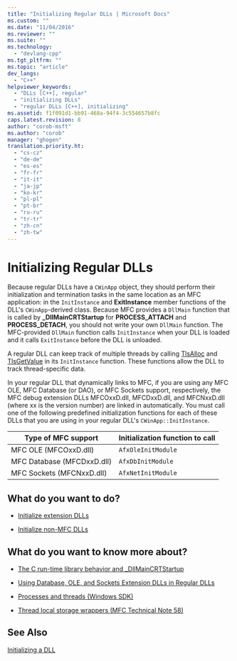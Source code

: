 ```yaml
---
title: "Initializing Regular DLLs | Microsoft Docs"
ms.custom: ""
ms.date: "11/04/2016"
ms.reviewer: ""
ms.suite: ""
ms.technology: 
  - "devlang-cpp"
ms.tgt_pltfrm: ""
ms.topic: "article"
dev_langs: 
  - "C++"
helpviewer_keywords: 
  - "DLLs [C++], regular"
  - "initializing DLLs"
  - "regular DLLs [C++], initializing"
ms.assetid: f1f091d1-bb91-468a-94f4-3c554657b8fc
caps.latest.revision: 8
author: "corob-msft"
ms.author: "corob"
manager: "ghogen"
translation.priority.ht: 
  - "cs-cz"
  - "de-de"
  - "es-es"
  - "fr-fr"
  - "it-it"
  - "ja-jp"
  - "ko-kr"
  - "pl-pl"
  - "pt-br"
  - "ru-ru"
  - "tr-tr"
  - "zh-cn"
  - "zh-tw"
---
```

# Initializing Regular DLLs
Because regular DLLs have a `CWinApp` object, they should perform their initialization and termination tasks in the same location as an MFC application: in the `InitInstance` and **ExitInstance** member functions of the DLL's `CWinApp`-derived class. Because MFC provides a `DllMain` function that is called by **_DllMainCRTStartup** for **PROCESS_ATTACH** and **PROCESS_DETACH**, you should not write your own `DllMain` function. The MFC-provided `DllMain` function calls `InitInstance` when your DLL is loaded and it calls `ExitInstance` before the DLL is unloaded.  
  
 A regular DLL can keep track of multiple threads by calling [TlsAlloc](http://msdn.microsoft.com/library/windows/desktop/ms686801) and [TlsGetValue](http://msdn.microsoft.com/library/windows/desktop/ms686812) in its `InitInstance` function. These functions allow the DLL to track thread-specific data.  
  
 In your regular DLL that dynamically links to MFC, if you are using any MFC OLE, MFC Database (or DAO), or MFC Sockets support, respectively, the MFC debug extension DLLs MFCOxxD.dll, MFCDxxD.dll, and MFCNxxD.dll (where xx is the version number) are linked in automatically. You must call one of the following predefined initialization functions for each of these DLLs that you are using in your regular DLL's `CWinApp::InitInstance`.  
  
|Type of MFC support|Initialization function to call|  
|-------------------------|-------------------------------------|  
|MFC OLE (MFCOxxD.dll)|`AfxOleInitModule`|  
|MFC Database (MFCDxxD.dll)|`AfxDbInitModule`|  
|MFC Sockets (MFCNxxD.dll)|`AfxNetInitModule`|  
  
## What do you want to do?  
  
-   [Initialize extension DLLs](../build/initializing-extension-dlls.md)  
  
-   [Initialize non-MFC DLLs](../build/initializing-non-mfc-dlls.md)  
  
## What do you want to know more about?  
  
-   [The C run-time library behavior and _DllMainCRTStartup](../build/run-time-library-behavior.md)  
  
-   [Using Database, OLE, and Sockets Extension DLLs in Regular DLLs](../build/using-database-ole-and-sockets-extension-dlls-in-regular-dlls.md)  
  
-   [Processes and threads (Windows SDK)](http://msdn.microsoft.com/library/windows/desktop/ms684841)  
  
-   [Thread local storage wrappers (MFC Technical Note 58)](../mfc/tn058-mfc-module-state-implementation.md)  
  
## See Also  
 [Initializing a DLL](../build/initializing-a-dll.md)